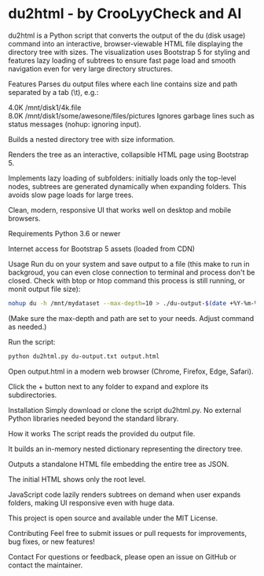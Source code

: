 # du2html - by CrooLyyCheck and AI
du2html is a Python script that converts the output of the du (disk usage) command into an interactive, browser-viewable HTML file displaying the directory tree with sizes. The visualization uses Bootstrap 5 for styling and features lazy loading of subtrees to ensure fast page load and smooth navigation even for very large directory structures.

Features
Parses du output files where each line contains size and path separated by a tab (\t), e.g.:

4.0K	/mnt/disk1/4k.file<br>
8.0K	/mnt/disk1/some/awesone/files/pictures
Ignores garbage lines such as status messages (nohup: ignoring input).

Builds a nested directory tree with size information.

Renders the tree as an interactive, collapsible HTML page using Bootstrap 5.

Implements lazy loading of subfolders: initially loads only the top-level nodes, subtrees are generated dynamically when expanding folders. This avoids slow page loads for large trees.

Clean, modern, responsive UI that works well on desktop and mobile browsers.

Requirements
Python 3.6 or newer

Internet access for Bootstrap 5 assets (loaded from CDN)

Usage
Run du on your system and save output to a file (this make to run in backgroud, you can even close connection to terminal and process don't be closed. Check with btop or htop command this process is still running, or monit output file size):
```bash
nohup du -h /mnt/mydataset --max-depth=10 > ./du-output-$(date +%Y-%m-%d).txt 2>&1 &
```
(Make sure the max-depth and path are set to your needs. Adjust command as needed.)

Run the script:
```bash
python du2html.py du-output.txt output.html
```
Open output.html in a modern web browser (Chrome, Firefox, Edge, Safari).

Click the + button next to any folder to expand and explore its subdirectories.

Installation
Simply download or clone the script du2html.py. No external Python libraries needed beyond the standard library.

How it works
The script reads the provided du output file.

It builds an in-memory nested dictionary representing the directory tree.

Outputs a standalone HTML file embedding the entire tree as JSON.

The initial HTML shows only the root level.

JavaScript code lazily renders subtrees on demand when user expands folders, making UI responsive even with huge data.

This project is open source and available under the MIT License.

Contributing
Feel free to submit issues or pull requests for improvements, bug fixes, or new features!

Contact
For questions or feedback, please open an issue on GitHub or contact the maintainer.
